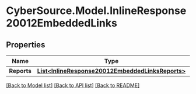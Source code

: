 # CyberSource.Model.InlineResponse20012EmbeddedLinks
## Properties

Name | Type | Description | Notes
------------ | ------------- | ------------- | -------------
**Reports** | [**List&lt;InlineResponse20012EmbeddedLinksReports&gt;**](InlineResponse20012EmbeddedLinksReports.md) |  | [optional] 

[[Back to Model list]](../README.md#documentation-for-models) [[Back to API list]](../README.md#documentation-for-api-endpoints) [[Back to README]](../README.md)

